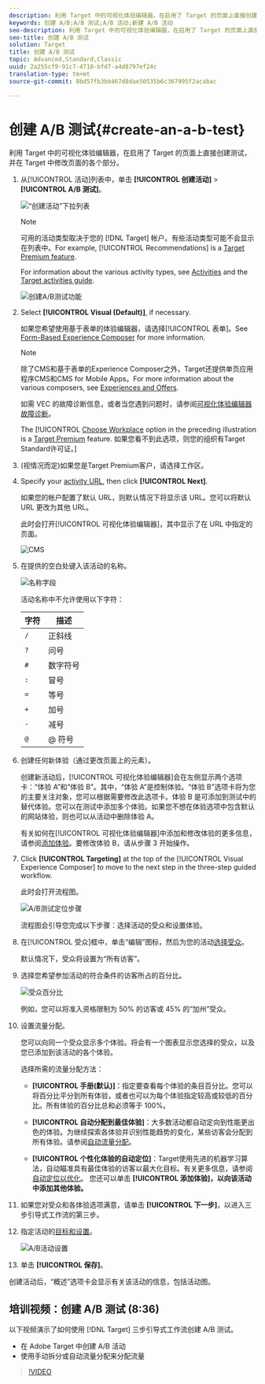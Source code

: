 ```yaml
---
description: 利用 Target 中的可视化体验编辑器，在启用了 Target 的页面上直接创建测试，并在 Target 中修改页面的各个部分。
keywords: 创建 A/B;A/B 测试;A/B 活动;新建 A/B 活动
seo-description: 利用 Target 中的可视化体验编辑器，在启用了 Target 的页面上直接创建测试，并在 Target 中修改页面的各个部分。
seo-title: 创建 A/B 测试
solution: Target
title: 创建 A/B 测试
topic: Advanced,Standard,Classic
uuid: 2a255cf9-91c7-4710-bfd7-a4d8797ef24c
translation-type: tm+mt
source-git-commit: 8bd57fb3bb467d8dae50535b6c367995f2acabac

---
```



# 创建 A/B 测试{#create-an-a-b-test}

利用 Target 中的可视化体验编辑器，在启用了 Target 的页面上直接创建测试，并在 Target 中修改页面的各个部分。

1. 从[!UICONTROL 活动]列表中，单击 **[!UICONTROL 创建活动]** &gt; **[!UICONTROL A/B 测试]**。

   ![“创建活动”下拉列表](/help/c-activities/t-test-ab/t-test-create-ab/assets/ab_select-new.png)

   >[!NOTE]
   >
   >可用的活动类型取决于您的 [!DNL Target] 帐户。有些活动类型可能不会显示在列表中。For example, [!UICONTROL Recommendations] is a [Target Premium feature](/help/c-intro/intro.md#premium).
   >
   >For information about the various activity types, see [Activities](../../../c-activities/activities.md#concept_D317A95A1AB54674BA7AB65C7985BA03) and the [Target activities guide](/help/c-activities/target-activities-guide.md).

   ![创建A/B测试功能](/help/c-activities/t-test-ab/t-test-create-ab/assets/create-ab.png)

1. Select **[!UICONTROL Visual (Default)]**, if necessary.

   如果您希望使用基于表单的体验编辑器，请选择[!UICONTROL 表单]。See [Form-Based Experience Composer](/help/c-experiences/form-experience-composer.md) for more information.

   >[!NOTE]
   >
   >除了CMS和基于表单的Experience Composer之外，Target还提供单页应用程序CMS和CMS for Mobile Apps。For more information about the various composers, see [Experiences and Offers](/help/c-experiences/experiences.md).
   >
   >如需 VEC 的故障诊断信息，或者当您遇到问题时，请参阅[可视化体验编辑器故障诊断](/help/c-experiences/c-visual-experience-composer/r-troubleshoot-composer/troubleshoot-composer.md)。
   >
   >The [!UICONTROL [Choose Workplace](/help/administrating-target/c-user-management/property-channel/property-channel.md) option in the preceding illustration is a [Target Premium](/help/c-intro/intro.md) feature. 如果您看不到此选项，则您的组织有Target Standard许可证。]

1. (视情况而定)如果您是Target Premium客户，请选择工作区。

1. Specify your [activity URL](../../../c-activities/t-test-ab/t-test-create-ab/ab-activity-url.md#concept_D28549AAA0A14E3BB5F05F32BE8ABC90), then click **[!UICONTROL Next]**.

   如果您的帐户配置了默认 URL，则默认情况下将显示该 URL。您可以将默认 URL 更改为其他 URL。

   此时会打开[!UICONTROL 可视化体验编辑器]，其中显示了在 URL 中指定的页面。

   ![CMS](/help/c-activities/t-test-ab/t-test-create-ab/assets/vec-new.png)

1. 在提供的空白处键入该活动的名称。

   ![名称字段](/help/c-activities/t-test-ab/t-test-create-ab/assets/ab_newname-new.png)

   活动名称中不允许使用以下字符：

   | 字符 | 描述 |
   |--- |--- |
   | `/` | 正斜线 |
   | `?` | 问号 |
   | `#` | 数字符号 |
   | `:` | 冒号 |
   | `=` | 等号 |
   | `+` | 加号 |
   | `-` | 减号 |
   | `@` | @ 符号 |

1. 创建任何新体验（通过更改页面上的元素）。

   创建新活动后，[!UICONTROL 可视化体验编辑器]会在左侧显示两个选项卡：“体验 A”和“体验 B”。其中，“体验 A”是控制体验。“体验 B”选项卡将为您的主要关注对象，您可以根据需要修改此选项卡。体验 B 是可添加到测试中的替代体验。您可以在测试中添加多个体验。如果您不想在体验选项中包含默认的网站体验，则也可以从活动中删除体验 A。

   有关如何在[!UICONTROL 可视化体验编辑器]中添加和修改体验的更多信息，请参阅[添加体验](../../../c-activities/t-test-ab/t-test-create-ab/ab-add-experience.md#task_454646F2895242D3B92DC395A0CE1A00)。要修改体验 B，请从步骤 3 开始操作。

1. Click **[!UICONTROL Targeting]** at the top of the [!UICONTROL Visual Experience Composer] to move to the next step in the three-step guided workflow.

   此时会打开流程图。

   ![A/B测试定位步骤](/help/c-activities/t-test-ab/t-test-create-ab/assets/ab_flow-new.png)

   流程图会引导您完成以下步骤：选择活动的受众和设置体验。
1. 在[!UICONTROL 受众]框中，单击“编辑”图标，然后为您的活动[选择受众](../../../c-activities/t-test-ab/t-test-create-ab/ab-audience.md#concept_A268236C1224451DB7844BF67F41A087)。

   默认情况下，受众将设置为“所有访客”。

1. 选择您希望参加活动的符合条件的访客所占的百分比。

   ![受众百分比](/help/c-activities/t-test-ab/t-test-create-ab/assets/audperc-new.png)

   例如，您可以将准入资格限制为 50% 的访客或 45% 的“加州”受众。

1. 设置流量分配。

   您可以向同一个受众显示多个体验。将会有一个图表显示您选择的受众，以及您已添加到该活动的各个体验。

   选择所需的流量分配方法：

   * **[!UICONTROL 手册(默认)]**：指定要查看每个体验的条目百分比。您可以将百分比平分到所有体验，或者也可以为每个体验指定较高或较低的百分比。所有体验的百分比总和必须等于 100%。

   * **[!UICONTROL 自动分配到最佳体验]**：大多数活动都自动定向到性能更出色的体验。为继续探索各体验并识别性能趋势的变化，某些访客会分配到所有体验。请参阅[自动流量分配](../../../c-activities/automated-traffic-allocation/automated-traffic-allocation.md#concept_A1407678796B4C569E94CBA8A9F7F5D4)。

   * **[!UICONTROL 个性化体验的自动定位]**：Target使用先进的机器学习算法，自动瞄准具有最佳体验的访客以最大化目标。有关更多信息，请参阅[自动定位以优化](../../../c-activities/auto-target-to-optimize.md#concept_67779E5B7F67427A97D7EA2A6FB919B3)。
   您还可以单击 **[!UICONTROL 添加体验]，以向该活动中添加其他体验。**

1. 如果您对受众和各体验选项满意，请单击 **[!UICONTROL 下一步]**，以进入三步引导式工作流的第三步。

1. 指定活动的[目标和设置](../../../c-activities/t-test-ab/t-test-create-ab/ab-goals-and-settings.md#reference_B25389FD6F3A4989801E740364B089CC)。

   ![A/B活动设置](/help/c-activities/t-test-ab/t-test-create-ab/assets/ab_settings-new.png)

1. 单击 **[!UICONTROL 保存]**。

创建活动后，“概述”选项卡会显示有关该活动的信息，包括活动图。

## 培训视频：创建 A/B 测试 (8:36)

以下视频演示了如何使用 [!DNL Target] 三步引导式工作流创建 A/B 测试。

* 在 Adobe Target 中创建 A/B 活动
* 使用手动拆分或自动流量分配来分配流量

>[!VIDEO](https://video.tv.adobe.com/v/17391?captions=chi_hans)
